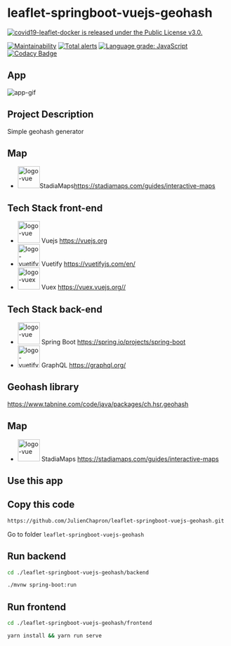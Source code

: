 # leaflet-springboot-vuejs-geohash

<a href="https://github.com/JulienChapron/covid19-leaflet-docker/main/LICENSE">
 <img src="https://img.shields.io/badge/License-GPLv3-blue.svg" alt="covid19-leaflet-docker is released under the Public License v3.0." />
</a>

[![Maintainability](https://api.codeclimate.com/v1/badges/1f64ae2047552c7a54a4/maintainability)](https://codeclimate.com/github/JulienChapron/leaflet-springboot-vuejs-geohash/maintainability)
[![Total alerts](https://img.shields.io/lgtm/alerts/g/JulienChapron/leaflet-springboot-vuejs-geohash.svg?logo=lgtm&logoWidth=18)](https://lgtm.com/projects/g/JulienChapron/leaflet-springboot-vuejs-geohash/alerts/)
[![Language grade: JavaScript](https://img.shields.io/lgtm/grade/javascript/g/JulienChapron/leaflet-springboot-vuejs-geohash.svg?logo=lgtm&logoWidth=18)](https://lgtm.com/projects/g/JulienChapron/leaflet-springboot-vuejs-geohash/context:javascript)
[![Codacy Badge](https://app.codacy.com/project/badge/Grade/eb205152ae64436bbe03f354f74af2aa)](https://www.codacy.com/gh/JulienChapron/leaflet-springboot-vuejs-geohash/dashboard?utm_source=github.com&amp;utm_medium=referral&amp;utm_content=JulienChapron/leaflet-springboot-vuejs-geohash&amp;utm_campaign=Badge_Grade)

## App
![app-gif](https://raw.githubusercontent.com/JulienChapron/leaflet-springboot-vuejs-geohash/master/readme/app1.gif)

## Project Description
Simple geohash generator

## Map
*  <img src="https://stadiamaps.com/_nuxt/img/logo.5bf6d30.svg" alt="logo-vue" height="50"/>StadiaMaps<https://stadiamaps.com/guides/interactive-maps>

## Tech Stack front-end
*  <img src="https://www.toutjavascript.com/demo/vue/img/logo-vue.82b9c7a5.png" alt="logo-vue" height="50"/> Vuejs <https://vuejs.org>
*  <img src="https://seeklogo.com/images/V/vuetify-logo-3BCF73C928-seeklogo.com.png" alt="logo-vuetify" height="50"/> Vuetify <https://vuetifyjs.com/en/>
*  <img src="https://user-images.githubusercontent.com/7110136/29002857-9e802f08-7ab4-11e7-9c31-604b5d0d0c19.png" alt="logo-vuex" height="50"/> Vuex <https://vuex.vuejs.org//>

## Tech Stack back-end
*  <img src="https://external-content.duckduckgo.com/iu/?u=https%3A%2F%2Fres.cloudinary.com%2Fstartup-grind%2Fimage%2Fupload%2Fc_fill%2Cdpr_2.0%2Cf_auto%2Cg_center%2Ch_1080%2Cq_100%2Cw_1080%2Fv1%2Fgcs%2Fplatform-data-dsc%2Fevents%2Fspring-boot-1_5zDxm9B.jpg&f=1&nofb=1" alt="logo-vue" height="50"/> Spring Boot <https://spring.io/projects/spring-boot>
* <img src="https://external-content.duckduckgo.com/iu/?u=https%3A%2F%2Fwww.abhaybhargav.com%2Fcontent%2Fimages%2F2019%2F02%2FGraphQL_Logo.svg.png&f=1&nofb=1" alt="logo-vuetify" height="50"/> GraphQL <https://graphql.org/>
## Geohash library
https://www.tabnine.com/code/java/packages/ch.hsr.geohash
## Map
*  <img src="https://stadiamaps.com/_nuxt/img/logo.5bf6d30.svg" alt="logo-vue" height="50"/> StadiaMaps <https://stadiamaps.com/guides/interactive-maps>
## Use this app

## Copy this code

```bash
https://github.com/JulienChapron/leaflet-springboot-vuejs-geohash.git
```
Go to folder `leaflet-springboot-vuejs-geohash`

## Run backend

```bash
cd ./leaflet-springboot-vuejs-geohash/backend
```

```bash 
./mvnw spring-boot:run
```

## Run frontend

```bash
cd ./leaflet-springboot-vuejs-geohash/frontend
```

```bash
yarn install && yarn run serve
```
